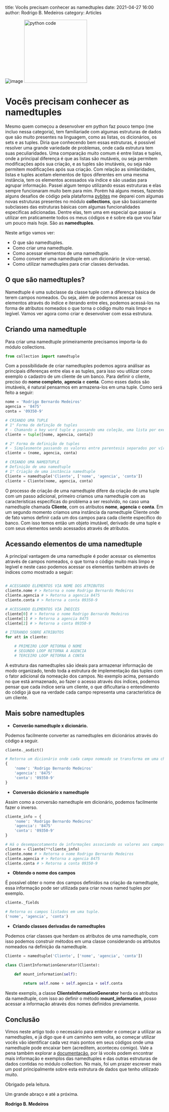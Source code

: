title: Vocês precisam conhecer as namedtuples
date: 2021-04-27 16:00
author: Rodrigo B. Medeiros
category: Articles

![image][main_image]
<img src="images/PythonNamedTuple.jpeg" alt="python code" width="200"/>

# __Vocês precisam conhecer as namedtuples__
  
Mesmo quem começou a desenvolver em python faz pouco tempo (me incluo nessa categoria), tem familiariade com algumas estruturas de dados que são muito presentes na linguagem, como as listas, os dicionários, os sets e as tuples. Diria que conhecendo bem essas estruturas, é possível resolver uma grande variedade de problemas, onde cada estrutura tem suas peculiaridades. Uma comparação muito comum é entre listas e tuples, onde a principal diferença é que as listas são mutáveis, ou seja permitem modificações após sua criação, e as tuples são imutáveis, ou seja não permitem modificações após sua criação. Com relação as similaridades, listas e tuples aceitam elementos de tipos diferentes em uma mesma instância, tem os elementos acessados via índice e são usadas para agrupar informação.
Passei algum tempo utilizando essas estruturas e elas sempre funcionaram muito bem para mim. Porém há alguns meses, fazendo alguns desafios de código pela plataforma [pybites][pybites_link] me deparei com algumas novas estruturas presentes no módulo __collections__, que são basicamente subclasses das estruturas básicas com algumas funcionalidades especificas adicionadas. Dentre elas, tem uma em especial que passei a utilizar em praticamente todos os meus códigos e é sobre ela que vou falar um pouco mais hoje. São as __namedtuples__.

Neste artigo vamos ver:

- O que são namedtuples.
- Como criar uma namedtuple.  
- Como acessar elementos de uma namedtuple.  
- Como converter uma namedtuple em um dicionário (e vice-versa).
- Como utilizar namedtuples para criar classes derivadas.


## __O que são namedtuples?__

Namedtuple é uma subclasse da classe tuple com a diferença básica de terem campos nomeados. Ou seja, além de podermos acessar os elementos através do índice e iterando entre eles, podemos acessá-los na forma de atributos nomeados o que torna o código muito mais limpo e legível. Vamos ver agora como criar e desenvolver com essa estrutura.

## __Criando uma namedtuple__

Para criar uma namedtuple primeiramente precisamos importa-la do módulo collections.

```python
from collection import namedtuple
```

Com a possibilidade de criar namedtuples podemos agora análisar as principais diferenças entre elas e as tuples, para isso vou utilizar como exemplo o cadastro de um cliente de um banco. Para definir o cliente, preciso do __nome completo__, __agencia__ e __conta__. Como esses dados são imutáveis, é natural pensarmos em armazena-los em uma tuple. Como será feito a seguir:

```python
nome = 'Rodrigo Bernardo Medeiros'
agencia = '8475'
conta = '09350-9'

# CRIANDO UMA TUPLE
# 1° Forma de definção de tuples
# - Chamando a key word tuple e passando uma coleção, uma lista por exemplo.
cliente = tuple([nome, agencia, conta])

# 2° Forma de definição de tuples
# - Simplesmente passando os valores entre parentesis separados por vírgula.
cliente = (nome, agencia, conta)

# CRIANDO UMA NAMEDTUPLE
# Definição de uma namedtuple
# 1° Criação de uma instância namedtuple
Cliente = namedtuple('Cliente', ['nome', 'agencia', 'conta'])
cliente = Cliente(nome, agencia, conta)
```

O processo de criação de uma namedtuple difere da criação de uma tuple com um passo adicional, primeiro criamos uma namedtuple com as características específicas do problema a ser resolvido, no caso uma namedtuple chamada __Cliente__, com os atributos __nome__, __agencia__ e __conta__. Em um segundo momento criamos uma instância da namedtuple Cliente onde de fato vamos definir cada um dos campos para cada cliente específico do banco. Com isso temos então um objeto imutável, derivado de uma tuple e com seus elementos sendo acessados através de atributos.

## __Acessando elementos de uma namedtuple__

A principal vantagem de uma namedtuple é poder acessar os elementos através de campos nomeados, o que torna o código muito mais limpo e legível e neste caso podemos acessar os elementos também através de índices como mostrado a seguir:

```python

# ACESSANDO ELEMENTOS VIA NOME DOS ATRIBUTOS
cliente.nome # > Retorna o nome Rodrigo Bernardo Medeiros
cliente.agencia # > Retorna a agencia 8475
cliente.conta # > Retorna a conta 09350-9

# ACESSANDO ELEMENTOS VIA ÍNDICES
cliente[0] # > Retorna o nome Rodrigo Bernardo Medeiros
cliente[1] # > Retorna a agencia 8475
cliente[2] # > Retorna a conta 09350-9

# ITERANDO SOBRE ATRIBUTOS
for att in cliente: 

    # PRIMEIRO LOOP RETORNA O NOME
    # SEGUNDO LOOP RETORNA A AGENCIA
    # TERCEIRO LOOP RETORNA A CONTA   
```

A estrutura das namedtuples são ideais para armazenar informação de modo organizado, tendo toda a estrutura de implementação das tuples com o fator adicional da nomeação dos campos. No exemplo acima, pensando no que está armazenado, ao fazer o acesso através dos índices, podemos pensar que cada índice seria um cliente, o que dificultaria o entendimento do código já que na verdade cada campo representa uma característica de um cliente.

## __Mais sobre namedtuples__

- __Converão namedtuple x dicionário.__

Podemos facilmente converter as namedtuples em dicionários através do código a seguir.

```python
cliente._asdict()

# Retorna um dicionário onde cada campo nomeado se transforma em uma chave
{
    'nome': 'Rodrigo Bernardo Medeiros'
    'agencia': '8475'
    'conta': '09350-9'
}
```

- __Conversão dicionário x namedtuple__

Assim como a conversão namedtuple em dicionário, podemos facilmente fazer o inverso.

```python
cliente_info = {
    'nome': 'Rodrigo Bernardo Medeiros'
    'agencia': '8475'
    'conta': '09350-9'
}

# Há o desempacotamento de informações associando os valores aos campos nomeados da namedtuple.
cliente = Cliente(**cliente_info)
cliente.nome # > Retorna o nome Rodrigo Bernardo Medeiros
cliente.agencia # > Retorna a agencia 8475
cliente.conta # > Retorna a conta 09350-9 
```

- __Obtendo o nome dos campos__

É possível obter o nome dos campos definidos na criação da namedtuple, essa informação pode ser utilizada para criar novas named tuples por exemplo.

```python
cliente._fields

# Retorna os campos listados em uma tuple. 
('nome', 'agencia', 'conta')
```

- __Criando classes derivadas de namedtuples__

Podemos criar classes que herdam os atributos de uma namedtuple, com isso podemos construir métodos em uma classe considerando os atrbutos nomeados na definição da namedtuple.

```python
Cliente = namedtuple('Cliente', ['nome', 'agencia', 'conta'])

class ClientInformationGenerator(Cliente):

    def mount_information(self):

        return self.nome + self.agencia + self.conta
```

Neste exemplo, a classe __ClienteInformationGenerator__ herda os atributos da namedtuple, com isso ao definir o método __mount_information__, posso acessar a informação através dos nomes definidos previamente.

## __Conclusão__

Vimos neste artigo todo o necessário para entender e começar a utilizar as namedtuples, e já digo que é um caminho sem volta, ao começar utilizar vocês vão identificar cada vez mais pontos em seus códigos onde uma namedtuple pode encaixar bem (acreditem, aconteceu comigo). Vale a pena também explorar a [documentação][namedtuples_link], por lá vocês podem encontrar mais informação e exemplos das namedtuples e das outras estruturas de dados contidas no módulo collection. No mais, foi um prazer escrever mais um post principalmente sobre esta estrutura de dados que tenho utilizado muito.

Obrigado pela leitura.

Um grande abraço e até a próxima.

__Rodrigo B. Medeiros__

[main_image]:images/PythonNamedTuple.jpeg
[pybites_link]:https://pybit.es/
[namedtuples_link]: https://docs.python.org/3/library/collections.html#namedtuple-factory-function-for-tuples-with-named-fields